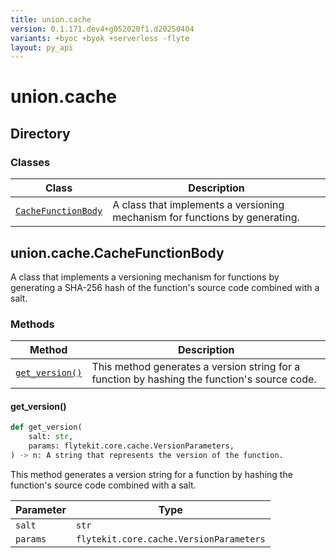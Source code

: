 ```yaml
---
title: union.cache
version: 0.1.171.dev4+g052020f1.d20250404
variants: +byoc +byok +serverless -flyte
layout: py_api
---
```


# union.cache

## Directory

### Classes

| Class | Description |
|-|-|
| [`CacheFunctionBody`](.././union.cache#unioncachecachefunctionbody) | A class that implements a versioning mechanism for functions by generating. |

## union.cache.CacheFunctionBody

A class that implements a versioning mechanism for functions by generating
a SHA-256 hash of the function's source code combined with a salt.


### Methods

| Method | Description |
|-|-|
| [`get_version()`](#get_version) | This method generates a version string for a function by hashing the function's source code. |


#### get_version()

```python
def get_version(
    salt: str,
    params: flytekit.core.cache.VersionParameters,
) -> n: A string that represents the version of the function.
```
This method generates a version string for a function by hashing the function's source code
combined with a salt.



| Parameter | Type |
|-|-|
| `salt` | `str` |
| `params` | `flytekit.core.cache.VersionParameters` |

